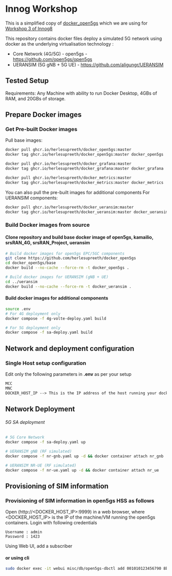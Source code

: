 # Innog Workshop

This is a simplified copy of [docker_open5gs](https://github.com/herlesupreeth/docker_open5gs) which we are using for [Workshop 3 of Innog8](
 https://innog.net/cyber-security-and-cryptography/)

This repository contains docker files deploy a simulated 5G network using docker as the underlying virtualisation technology :

- Core Network (4G/5G) - open5gs - <https://github.com/open5gs/open5gs>
- UERANSIM (5G gNB + 5G UE) - <https://github.com/aligungr/UERANSIM>

## Tested Setup

Requirements:
Any Machine with ability to run Docker Desktop, 4GBs of RAM, and 20GBs of storage.

## Prepare Docker images

### Get Pre-built Docker images

Pull base images:

```bash
docker pull ghcr.io/herlesupreeth/docker_open5gs:master
docker tag ghcr.io/herlesupreeth/docker_open5gs:master docker_open5gs

docker pull ghcr.io/herlesupreeth/docker_grafana:master
docker tag ghcr.io/herlesupreeth/docker_grafana:master docker_grafana

docker pull ghcr.io/herlesupreeth/docker_metrics:master
docker tag ghcr.io/herlesupreeth/docker_metrics:master docker_metrics
```

You can also pull the pre-built images for additional components
For UERANSIM components:

```bash
docker pull ghcr.io/herlesupreeth/docker_ueransim:master
docker tag ghcr.io/herlesupreeth/docker_ueransim:master docker_ueransim
```

### Build Docker images from source

#### Clone repository and build base docker image of open5gs, kamailio, srsRAN_4G, srsRAN_Project, ueransim

```bash
# Build docker images for open5gs EPC/5GC components
git clone https://github.com/herlesupreeth/docker_open5gs
cd docker_open5gs/base
docker build --no-cache --force-rm -t docker_open5gs .

# Build docker images for UERANSIM (gNB + UE)
cd ../ueransim
docker build --no-cache --force-rm -t docker_ueransim .
```

#### Build docker images for additional components

```bash
source .env
# For 4G deployment only
docker compose -f 4g-volte-deploy.yaml build

# For 5G deployment only
docker compose -f sa-deploy.yaml build
```

## Network and deployment configuration

### Single Host setup configuration

Edit only the following parameters in **.env** as per your setup

```txt
MCC
MNC
DOCKER_HOST_IP --> This is the IP address of the host running your docker setup
```

## Network Deployment

###### 5G SA deployment

```bash
# 5G Core Network
docker compose -f sa-deploy.yaml up

# UERANSIM gNB (RF simulated)
docker compose -f nr-gnb.yaml up -d && docker container attach nr_gnb

# UERANSIM NR-UE (RF simulated)
docker compose -f nr-ue.yaml up -d && docker container attach nr_ue
```

## Provisioning of SIM information

### Provisioning of SIM information in open5gs HSS as follows

Open (http://<DOCKER_HOST_IP>:9999) in a web browser, where <DOCKER_HOST_IP> is the IP of the machine/VM running the open5gs containers. Login with following credentials

```
Username : admin
Password : 1423
```

Using Web UI, add a subscriber

#### or using cli

```bash
sudo docker exec -it webui misc/db/open5gs-dbctl add 001010123456790 8baf473f2f8fd09487cccbd7097c6862 8E27B6AF0E692E750F32667A3B14605D
```
